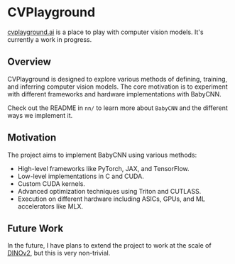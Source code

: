 # CVPlayground

[cvplayground.ai](https://cvplayground.ai) is a place to play with computer vision models. It's currently a work in progress.

## Overview

CVPlayground is designed to explore various methods of defining, training, and inferring computer vision models. The core motivation is to experiment with different frameworks and hardware implementations with BabyCNN.

Check out the README in `nn/` to learn more about `BabyCNN` and the different ways we implement it.

## Motivation

The project aims to implement BabyCNN using various methods:

- High-level frameworks like PyTorch, JAX, and TensorFlow.
- Low-level implementations in C and CUDA.
- Custom CUDA kernels.
- Advanced optimization techniques using Triton and CUTLASS.
- Execution on different hardware including ASICs, GPUs, and ML accelerators like MLX.

## Future Work

In the future, I have plans to extend the project to work at the scale of [DINOv2](https://arxiv.org/pdf/2304.07193), but this is very non-trivial.
